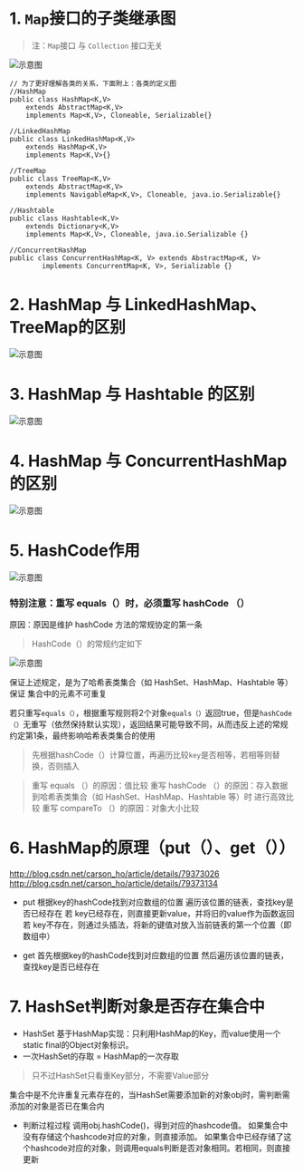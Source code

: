 # 1. `Map`接口的子类继承图
>注：`Map`接口 与 `Collection` 接口无关

![示意图](http://upload-images.jianshu.io/upload_images/944365-bf4b3a6cb95d7983.png?imageMogr2/auto-orient/strip%7CimageView2/2/w/1240)



```
// 为了更好理解各类的关系，下面附上：各类的定义图
//HashMap 
public class HashMap<K,V> 
    extends AbstractMap<K,V> 
    implements Map<K,V>, Cloneable, Serializable{} 
 
//LinkedHashMap 
public class LinkedHashMap<K,V> 
    extends HashMap<K,V> 
    implements Map<K,V>{}

//TreeMap 
public class TreeMap<K,V> 
    extends AbstractMap<K,V> 
    implements NavigableMap<K,V>, Cloneable, java.io.Serializable{} 

//Hashtable 
public class Hashtable<K,V> 
    extends Dictionary<K,V> 
    implements Map<K,V>, Cloneable, java.io.Serializable {} 

//ConcurrentHashMap 
public class ConcurrentHashMap<K, V> extends AbstractMap<K, V> 
        implements ConcurrentMap<K, V>, Serializable {} 
```



# 2. HashMap 与 LinkedHashMap、TreeMap的区别
![示意图](http://upload-images.jianshu.io/upload_images/944365-009b5c5bdb2b9a73.png?imageMogr2/auto-orient/strip%7CimageView2/2/w/1240)


# 3. HashMap 与 Hashtable 的区别
![示意图](http://upload-images.jianshu.io/upload_images/944365-f64b4db7642e1486.png?imageMogr2/auto-orient/strip%7CimageView2/2/w/1240)

# 4. HashMap 与 ConcurrentHashMap 的区别
![示意图](http://upload-images.jianshu.io/upload_images/944365-fc2ad92b9bf2e72b.png?imageMogr2/auto-orient/strip%7CimageView2/2/w/1240)

#  5. HashCode作用
![示意图](http://upload-images.jianshu.io/upload_images/944365-14444e0456c60bbe.png?imageMogr2/auto-orient/strip%7CimageView2/2/w/1240)

### 特别注意：重写 equals（）时，必须重写 hashCode （）
原因：原因是维护 hashCode 方法的常规协定的第一条
>HashCode（）的常规约定如下

![示意图](http://upload-images.jianshu.io/upload_images/944365-db4a7a0c3b5db069.png?imageMogr2/auto-orient/strip%7CimageView2/2/w/1240)

保证上述规定，是为了哈希表类集合（如 HashSet、HashMap、Hashtable 等）保证 集合中的元素不可重复

若只重写`equals（）`，根据重写规则将2个对象`equals（）`返回true，但是`hashCode（）`无重写（依然保持默认实现），返回结果可能导致不同，从而违反上述的常规约定第1条，最终影响哈希表类集合的使用
>先根据hashCode（）计算位置，再遍历比较`key`是否相等，若相等则替换，否则插入



>重写 equals （）的原因：值比较
重写 hashCode （）的原因：存入数据到哈希表类集合（如 HashSet、HashMap、Hashtable 等）时 进行高效比较
>重写 compareTo （）的原因：对象大小比较


# 6.  HashMap的原理（put（）、get（））
http://blog.csdn.net/carson_ho/article/details/79373026
http://blog.csdn.net/carson_ho/article/details/79373134


- put
根据key的hashCode找到对应数组的位置
遍历该位置的链表，查找key是否已经存在
若 key已经存在，则直接更新value，并将旧的value作为函数返回
若 key不存在，则通过头插法，将新的键值对放入当前链表的第一个位置（即数组中）

- get
首先根据key的hashCode找到对应数组的位置
然后遍历该位置的链表，查找key是否已经存在

# 7.  HashSet判断对象是否存在集合中

- HashSet 基于HashMap实现：只利用HashMap的Key，而value使用一个 static final的Object对象标识。
- 一次HashSet的存取 = HashMap的一次存取
>只不过HashSet只看重Key部分，不需要Value部分

集合中是不允许重复元素存在的，当HashSet需要添加新的对象obj时，需判断需添加的对象是否已在集合内

- 判断过程过程
调用obj.hashCode()，得到对应的hashcode值。
如果集合中没有存储这个hashcode对应的对象，则直接添加。
如果集合中已经存储了这个hashcode对应的对象，则调用equals判断是否对象相同。若相同，则直接更新